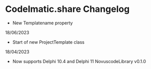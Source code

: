 # CodeImatic.share Changelog

* New Templatename property


18/06/2023

* Start of new  ProjectTemplate class

18/04/2023

* Now supports Delphi 10.4 and Delphi 11 NovuscodeLibrary v0.1.0

